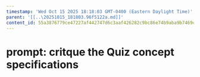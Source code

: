 ```yaml
---
timestamp: 'Wed Oct 15 2025 18:18:03 GMT-0400 (Eastern Daylight Time)'
parent: '[[..\20251015_181803.96f5122a.md]]'
content_id: 55a3876779ce47227af442747d6c3aaf426282c9bc86e74b9aba9b7469ce0e71
---
```


# prompt: critque the Quiz concept specifications
